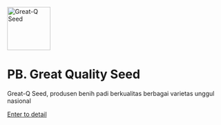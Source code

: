 <a href="http://greatquality.id"><img src="http://greatquality.id/assets/images/logo.png" alt="Great-Q Seed" width="100" /></a>
# PB. Great Quality Seed
Great-Q Seed, produsen benih padi berkualitas berbagai varietas unggul nasional


<a href="http://greatquality.id">Enter to detail</a>
